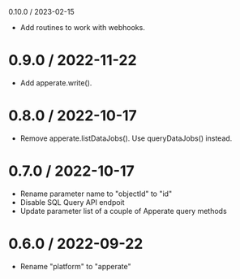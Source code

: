 0.10.0 / 2023-02-15

  * Add routines to work with webhooks.

0.9.0 / 2022-11-22
==================

  * Add apperate.write().

0.8.0 / 2022-10-17
==================

  * Remove apperate.listDataJobs().  Use queryDataJobs() instead.

0.7.0 / 2022-10-17
==================

  * Rename parameter name to "objectId" to "id"
  * Disable SQL Query API endpoit
  * Update parameter list of a couple of Apperate query methods

0.6.0 / 2022-09-22
==================

  * Rename "platform" to "apperate"

